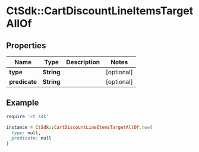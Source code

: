 # CtSdk::CartDiscountLineItemsTargetAllOf

## Properties

| Name | Type | Description | Notes |
| ---- | ---- | ----------- | ----- |
| **type** | **String** |  | [optional] |
| **predicate** | **String** |  | [optional] |

## Example

```ruby
require 'ct_sdk'

instance = CtSdk::CartDiscountLineItemsTargetAllOf.new(
  type: null,
  predicate: null
)
```

